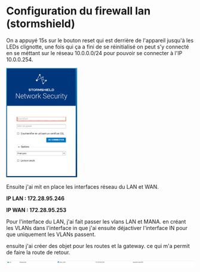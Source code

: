 # Configuration du firewall lan (stormshield)

On a appuyé 15s sur le bouton reset qui est derrière de l'appareil jusqu'à les LEDs clignotte, une fois qui ça a fini de se réinitialisé on peut s'y connecté en se méttant sur le réseau 10.0.0.0/24 pour pouvoir se connecter à l'IP 10.0.0.254. 

![page admin](image/stormshield/page-admin.png)


Ensuite j'ai mit en place les interfaces réseau du LAN et WAN.

**IP LAN : 172.28.95.246**

**IP WAN : 172.28.95.253**

Pour l'interface du LAN, j'ai fait passer les vlans LAN et MANA. en créant les VLANs dans l'interface in que j'ai ensuite déjactiver l'interface IN pour que uniquement les VLANs passent.

ensuite j'ai créer des objet pour les routes et la gateway. ce qui m'a permit de faire la route de retour.

![routeretour](image/stormshield/routeretour.png)
